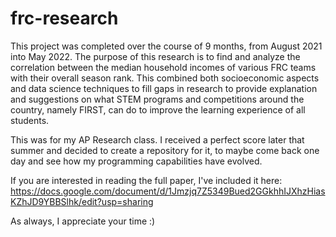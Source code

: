 # frc-research

This project was completed over the course of 9 months, from August 2021 into May 2022. The purpose of this research is to find and analyze the correlation between the median household incomes of various FRC teams with their overall season rank. This combined both socioeconomic aspects and data science techniques to fill gaps in research to provide explanation and suggestions on what STEM programs and competitions around the country, namely FIRST, can do to improve the learning experience of all students.

This was for my AP Research class. I received a perfect score later that summer and decided to create a repository for it, to maybe come back one day and see how my programming capabilities have evolved.

If you are interested in reading the full paper, I've included it here: https://docs.google.com/document/d/1Jmzjq7Z5349Bued2GGkhhIJXhzHiasKZhJD9YBBSlhk/edit?usp=sharing

As always, I appreciate your time :)
